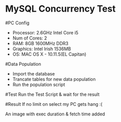 # MySQL Concurrency Test

#PC Config
- Processor: 2.6GHz Intel Core i5
- Num of Cores: 2
- RAM: 8GB 1600MHz DDR3
- Graphics: Intel Irish 1536MB
- OS: MAC OS X - 10.11.5(EL Capitan)

#Data Population
 - Import the database
 - Trancate tables for new data population
 - Run the population script
 
 
#Test
Run the Test Script & wait for the result

#Result
If no limit on select my PC gets hang :(

An image with exec duration & fetch time added

